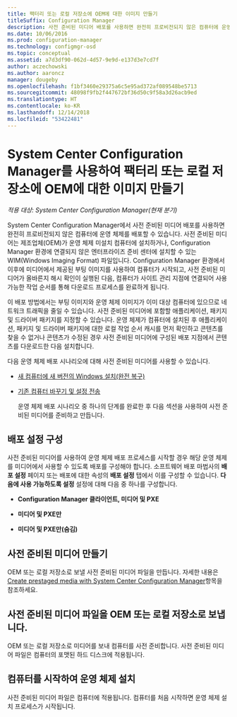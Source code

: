 ```yaml
---
title: 팩터리 또는 로컬 저장소에 OEM에 대한 이미지 만들기
titleSuffix: Configuration Manager
description: 사전 준비된 미디어 배포를 사용하면 완전히 프로비전되지 않은 컴퓨터에 운영 체제를 배포하는 동안 네트워크 트래픽을 줄일 수 있습니다.
ms.date: 10/06/2016
ms.prod: configuration-manager
ms.technology: configmgr-osd
ms.topic: conceptual
ms.assetid: a7d3df90-062d-4d57-9e9d-e137d3e7cd7f
author: aczechowski
ms.author: aaroncz
manager: dougeby
ms.openlocfilehash: f1bf3460e29375a6c5e95ad372af089548be5713
ms.sourcegitcommit: 48098f9fb2f447672bf36d50c9f58a3d26acb9ed
ms.translationtype: HT
ms.contentlocale: ko-KR
ms.lasthandoff: 12/14/2018
ms.locfileid: "53422481"
---
```

# <a name="create-an-image-for-an-oem-in-factory-or-a-local-depot-with-system-center-configuration-manager"></a>System Center Configuration Manager를 사용하여 팩터리 또는 로컬 저장소에 OEM에 대한 이미지 만들기

*적용 대상: System Center Configuration Manager(현재 분기)*

System Center Configuration Manager에서 사전 준비된 미디어 배포를 사용하면 완전히 프로비전되지 않은 컴퓨터에 운영 체제를 배포할 수 있습니다. 사전 준비된 미디어는 제조업체(OEM)가 운영 체제 미설치 컴퓨터에 설치하거나, Configuration Manager 환경에 연결되지 않은 엔터프라이즈 준비 센터에 설치할 수 있는 WIM(Windows Imaging Format) 파일입니다. Configuration Manager 환경에서 이후에 미디어에서 제공된 부팅 이미지를 사용하여 컴퓨터가 시작되고, 사전 준비된 미디어가 올바른지 해시 확인이 실행된 다음, 컴퓨터가 사이트 관리 지점에 연결되어 사용 가능한 작업 순서를 통해 다운로드 프로세스를 완료하게 됩니다.


이 배포 방법에서는 부팅 이미지와 운영 체제 이미지가 이미 대상 컴퓨터에 있으므로 네트워크 트래픽을 줄일 수 있습니다. 사전 준비된 미디어에 포함할 애플리케이션, 패키지 및 드라이버 패키지를 지정할 수 있습니다. 운영 체제가 컴퓨터에 설치된 후 애플리케이션, 패키지 및 드라이버 패키지에 대한 로컬 작업 순서 캐시를 먼저 확인하고 콘텐츠를 찾을 수 없거나 콘텐츠가 수정된 경우 사전 준비된 미디어에 구성된 배포 지점에서 콘텐츠를 다운로드한 다음 설치합니다.  

 다음 운영 체제 배포 시나리오에 대해 사전 준비된 미디어를 사용할 수 있습니다.  

- [새 컴퓨터에 새 버전의 Windows 설치(완전 복구)](install-new-windows-version-new-computer-bare-metal.md)  

- [기존 컴퓨터 바꾸기 및 설정 전송](replace-an-existing-computer-and-transfer-settings.md)  

  운영 체제 배포 시나리오 중 하나의 단계를 완료한 후 다음 섹션을 사용하여 사전 준비된 미디어를 준비하고 만듭니다.  

## <a name="configure-deployment-settings"></a>배포 설정 구성  
 사전 준비된 미디어를 사용하여 운영 체제 배포 프로세스를 시작할 경우 해당 운영 체제를 미디어에서 사용할 수 있도록 배포를 구성해야 합니다. 소프트웨어 배포 마법사의 **배포 설정** 페이지 또는 배포에 대한 속성의 **배포 설정** 탭에서 이를 구성할 수 있습니다.  **다음에 사용 가능하도록 설정** 설정에 대해 다음 중 하나를 구성합니다.  

-   **Configuration Manager 클라이언트, 미디어 및 PXE**  

-   **미디어 및 PXE만**  

-   **미디어 및 PXE만(숨김)**  

## <a name="create-the-prestaged-media"></a>사전 준비된 미디어 만들기  
 OEM 또는 로컬 저장소로 보낼 사전 준비된 미디어 파일을 만듭니다. 자세한 내용은 [Create prestaged media with System Center Configuration Manager](create-prestaged-media.md)항목을 참조하세요.  

## <a name="send-the-prestaged-media-file-to-the-oem-or-local-depot"></a>사전 준비된 미디어 파일을 OEM 또는 로컬 저장소로 보냅니다.  
 OEM 또는 로컬 저장소로 미디어를 보내 컴퓨터를 사전 준비합니다. 사전 준비된 미디어 파일은 컴퓨터의 포맷된 하드 디스크에 적용됩니다.  

## <a name="start-the-computer-to-install-the-operating-system"></a>컴퓨터를 시작하여 운영 체제 설치  
 사전 준비된 미디어 파일은 컴퓨터에 적용됩니다. 컴퓨터를 처음 시작하면 운영 체제 설치 프로세스가 시작됩니다.  
